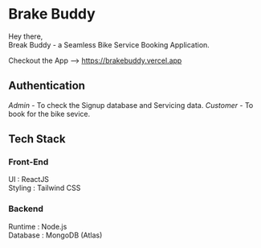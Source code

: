 # Brake Buddy

Hey there,<br/>
Break Buddy - a Seamless Bike Service Booking Application.

Checkout the App --> https://brakebuddy.vercel.app
## Authentication
*Admin* - To check the Signup database and Servicing data.
*Customer* - To book for the bike sevice.

## Tech Stack
### Front-End
UI : ReactJS <br/>
Styling : Tailwind CSS

### Backend
Runtime : Node.js <br/>
Database : MongoDB (Atlas)
